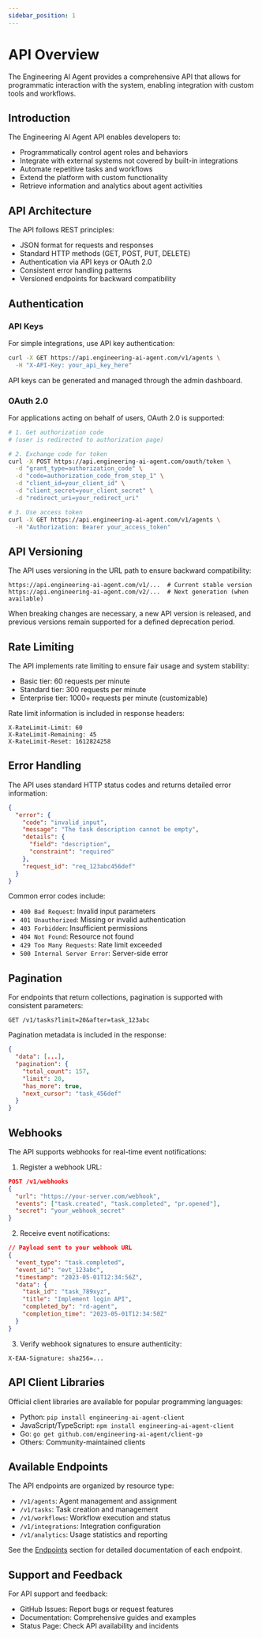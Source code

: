 ```yaml
---
sidebar_position: 1
---
```


# API Overview

The Engineering AI Agent provides a comprehensive API that allows for programmatic interaction with the system, enabling integration with custom tools and workflows.

## Introduction

The Engineering AI Agent API enables developers to:
- Programmatically control agent roles and behaviors
- Integrate with external systems not covered by built-in integrations
- Automate repetitive tasks and workflows
- Extend the platform with custom functionality
- Retrieve information and analytics about agent activities

## API Architecture

The API follows REST principles:
- JSON format for requests and responses
- Standard HTTP methods (GET, POST, PUT, DELETE)
- Authentication via API keys or OAuth 2.0
- Consistent error handling patterns
- Versioned endpoints for backward compatibility

## Authentication

### API Keys

For simple integrations, use API key authentication:

```bash
curl -X GET https://api.engineering-ai-agent.com/v1/agents \
  -H "X-API-Key: your_api_key_here"
```

API keys can be generated and managed through the admin dashboard.

### OAuth 2.0

For applications acting on behalf of users, OAuth 2.0 is supported:

```bash
# 1. Get authorization code
# (user is redirected to authorization page)

# 2. Exchange code for token
curl -X POST https://api.engineering-ai-agent.com/oauth/token \
  -d "grant_type=authorization_code" \
  -d "code=authorization_code_from_step_1" \
  -d "client_id=your_client_id" \
  -d "client_secret=your_client_secret" \
  -d "redirect_uri=your_redirect_uri"

# 3. Use access token
curl -X GET https://api.engineering-ai-agent.com/v1/agents \
  -H "Authorization: Bearer your_access_token"
```

## API Versioning

The API uses versioning in the URL path to ensure backward compatibility:

```
https://api.engineering-ai-agent.com/v1/...  # Current stable version
https://api.engineering-ai-agent.com/v2/...  # Next generation (when available)
```

When breaking changes are necessary, a new API version is released, and previous versions remain supported for a defined deprecation period.

## Rate Limiting

The API implements rate limiting to ensure fair usage and system stability:

- Basic tier: 60 requests per minute
- Standard tier: 300 requests per minute
- Enterprise tier: 1000+ requests per minute (customizable)

Rate limit information is included in response headers:

```
X-RateLimit-Limit: 60
X-RateLimit-Remaining: 45
X-RateLimit-Reset: 1612824258
```

## Error Handling

The API uses standard HTTP status codes and returns detailed error information:

```json
{
  "error": {
    "code": "invalid_input",
    "message": "The task description cannot be empty",
    "details": {
      "field": "description",
      "constraint": "required"
    },
    "request_id": "req_123abc456def"
  }
}
```

Common error codes include:
- `400 Bad Request`: Invalid input parameters
- `401 Unauthorized`: Missing or invalid authentication
- `403 Forbidden`: Insufficient permissions
- `404 Not Found`: Resource not found
- `429 Too Many Requests`: Rate limit exceeded
- `500 Internal Server Error`: Server-side error

## Pagination

For endpoints that return collections, pagination is supported with consistent parameters:

```
GET /v1/tasks?limit=20&after=task_123abc
```

Pagination metadata is included in the response:

```json
{
  "data": [...],
  "pagination": {
    "total_count": 157,
    "limit": 20,
    "has_more": true,
    "next_cursor": "task_456def"
  }
}
```

## Webhooks

The API supports webhooks for real-time event notifications:

1. Register a webhook URL:
```json
POST /v1/webhooks
{
  "url": "https://your-server.com/webhook",
  "events": ["task.created", "task.completed", "pr.opened"],
  "secret": "your_webhook_secret"
}
```

2. Receive event notifications:
```json
// Payload sent to your webhook URL
{
  "event_type": "task.completed",
  "event_id": "evt_123abc",
  "timestamp": "2023-05-01T12:34:56Z",
  "data": {
    "task_id": "task_789xyz",
    "title": "Implement login API",
    "completed_by": "rd-agent",
    "completion_time": "2023-05-01T12:34:50Z"
  }
}
```

3. Verify webhook signatures to ensure authenticity:
```
X-EAA-Signature: sha256=...
```

## API Client Libraries

Official client libraries are available for popular programming languages:

- Python: `pip install engineering-ai-agent-client`
- JavaScript/TypeScript: `npm install engineering-ai-agent-client`
- Go: `go get github.com/engineering-ai-agent/client-go`
- Others: Community-maintained clients

## Available Endpoints

The API endpoints are organized by resource type:

- `/v1/agents`: Agent management and assignment
- `/v1/tasks`: Task creation and management
- `/v1/workflows`: Workflow execution and status
- `/v1/integrations`: Integration configuration
- `/v1/analytics`: Usage statistics and reporting

See the [Endpoints](endpoints) section for detailed documentation of each endpoint.

## Support and Feedback

For API support and feedback:
- GitHub Issues: Report bugs or request features
- Documentation: Comprehensive guides and examples
- Status Page: Check API availability and incidents
